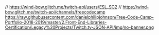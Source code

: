 // https://wind-bow.glitch.me/twitch-api/users/ESL_SC2
// https://wind-bow.glitch.me/twitch-api/channels/freecodecamp
https://raw.githubusercontent.com/danielphilipjohnson/Free-Code-Camp-Portfolio-2018-2019/master/2.Front-End-Libraries-Certification/Legacy%20Projects/Twitch.tv-JSON-API/img/no-banner.png
